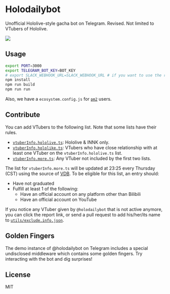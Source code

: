 # Holodailybot

Unofficial Hololive-style gacha bot on Telegram. Revised. Not limited to VTubers of Hololive.

[![](https://img.shields.io/badge/Telegram-%40holodailybot-blue.svg)](https://t.me/holodailybot)

## Usage

```sh
export PORT=3000
export TELEGRAM_BOT_KEY=BOT_KEY
# export SLACK_WEBHOOK_URL=SLACK_WEBHOOK_URL # if you want to use the reporting feature
npm install
npm run build
npm run run
```

Also, we have a `ecosystem.config.js` for [`pm2`](https://pm2.io) users.

## Contribute

You can add VTubers to the following list. Note that some lists have their rules.

- [`vtuberInfo.hololive.ts`](https://github.com/suisei-cn/holodailybot/blob/goshujin-sama/src/lists/vtuberInfo.hololive.ts): Hololive & INNK only.
- [`vtuberInfo.hololike.ts`](https://github.com/suisei-cn/holodailybot/blob/goshujin-sama/src/lists/vtuberInfo.hololike.ts): VTubers who have close relationship with at least one VTuber on the `vtuberInfo.hololive.ts` list.
- [`vtuberInfo.more.ts`](https://github.com/suisei-cn/holodailybot/blob/goshujin-sama/src/lists/vtuberInfo.more.ts): Any VTuber not included by the first two lists.

The list for `vtuberInfo.more.ts` will be updated at 23:25 every Thursday (CST) using the source of [VDB](https://github.com/dd-center/vdb). To be eligible for this list, an entry should:
* Have not graduated
* Fulfill at least 1 of the following:
  * Have an official account on any platform other than Bilibili
  * Have an official account on YouTube

If you notice any VTuber given by `@holodailybot` that is not active anymore, you can click the report link, or send a pull request to add his/her/its name to [`utils/exclude.info.json`](https://github.com/suisei-cn/holodailybot/blob/goshujin-sama/utils/exclude.info.json).

## Golden Fingers

The demo instance of @holodailybot on Telegram includes a special undisclosed middleware which contains some golden fingers. Try interacting with the bot and dig surprises!

## License

MIT
